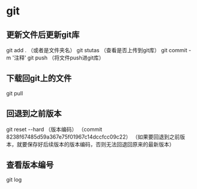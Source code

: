 # git

## 更新文件后更新git库
git add  . （或者是文件夹名）
git stutas （查看是否上传到git库）
git commit -m '注释'
git push  （将文件push进git库）

## 下载回git上的文件
git pull

## 回退到之前版本
git reset --hard （版本编码）
（commit 8238f67485d59a367e75f01967c14dccfcc09c22）
（如果要回退到之前版本，就要保存好后续版本的版本编码，否则无法回退回原来的最新版本）

## 查看版本编号
git log
